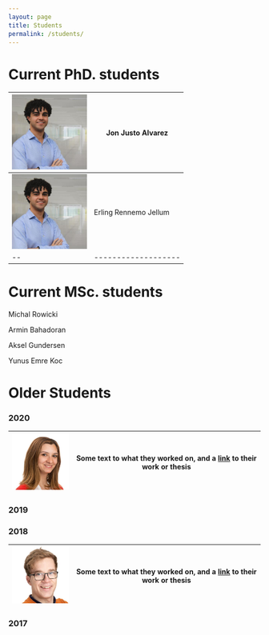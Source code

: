 ```yaml
---
layout: page
title: Students
permalink: /students/
---
```


# Current PhD. students

<img src="_images/Profile_pic_jon.jpg" alt="drawing" width="150"/> | Jon Justo Alvarez
--|-------------------
<img src="_images/Profile_pic_jon.jpg" alt="drawing" width="150"/> | Erling Rennemo Jellum
--|-------------------

# Current MSc. students
Michal Rowicki

Armin Bahadoran

Aksel Gundersen

Yunus Emre Koc


# Older Students

### 2020

<img src="_images/milica.jpg" alt="drawing" width="150"/> | Some text to what they worked on, and a [link](https://duckduckgo.com) to their work or thesis
--|-------------------

### 2019

### 2018
<img src="_images/sivert.png" alt="drawing" width="150"/> | Some text to what they worked on, and a [link](https://duckduckgo.com) to their work or thesis
--|-------------------

### 2017

